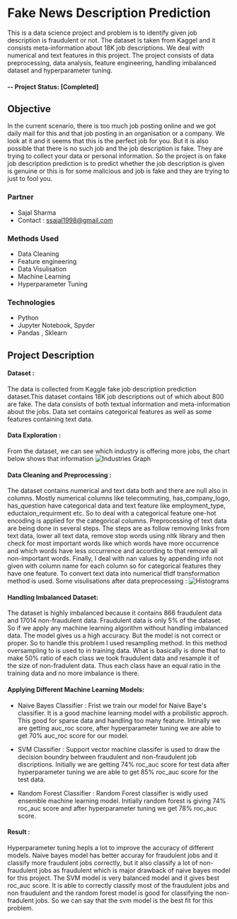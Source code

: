 # Fake News Description Prediction

This is a data science project and problem is to identify given job description is fraudulent or not. The dataset is taken from Kaggel and it consists meta-information about 18K job descriptions. We deal with numerical and text features in this project. The project consists of data preprocessing, data analysis, feature engineering, handling imbalanced dataset and hyperparameter tuning.

#### -- Project Status: [Completed]

## Objective 
In the current scenario, there is too much job posting online and we got daily mail for this and that job posting in an organisation or a company. We look at it and it seems that this is the perfect job for you. But it is also possible that there is no such job and the job description is fake. They are trying to collect your data or personal information. So the project is on fake job description prediction is to predict whether the job description is given is genuine or this is for some malicious and job is fake and they are trying to just to fool you.

### Partner
* Sajal Sharma
* Contact : ssajal1998@gmail.com

### Methods Used
* Data Cleaning
* Feature engineering
* Data Visulisation
* Machine Learning
* Hyperparameter Tuning
### Technologies 
* Python
* Jupyter Notebook, Spyder
* Pandas , Sklearn

## Project Description
#### Dataset :
The data is collected from Kaggle fake job description prediction dataset.This dataset contains 18K job descriptions out of which about 800 are fake. The data consists of both textual information and meta-information about the jobs. Data set contains categorical features as well as some features containing text data.

#### Data Exploration : 

From the dataset, we can see which industry is offering more jobs, the chart below shows that information
![Industries Graph](https://github.com/Pranjal-Soni/fake_news_description_prediction/blob/master/images/top_20_industries.png)

#### Data Cleaning and Preprocessing :
The dataset contains numerical and text data both and there are null also in columns. Mostly numerical columns like telecommuting, has_company_logo, has_question have categorical data and text feature like employment_type, eductaion_requirment etc. So to deal with a categorical feature one-hot encoding is applied for the categorical columns. Preprocessing of text data are being done in several steps. The steps are as follow removing links from text data, lower all text data, remove stop words using nltk library and then check for most important words like which words have more occurrence and which words have less occurrence and according to that remove all non-important words. Finally, I deal with nan values by appending info not given with column name for each column so for categorical features they have one feature. To convert text data into numerical tfidf transformation method is used. Some visulisations after data preprocessing :
![Histograms](https://github.com/Pranjal-Soni/fake_news_description_prediction/blob/master/images/visualise_featues.png)

#### Handling Imbalanced Dataset:
The dataset is highly imbalanced because it contains 866 fraudulent data and 17014 non-fraudulent data. Fraudulent data is only 5% of the dataset. So if we apply any machine learning algorithm without handling imbalanced data. The model gives us a high accuracy. But the model is not correct or proper. So to handle this problem I used resampling method. In this method oversampling to is used to in training data. What is basically is done that to make 50% ratio of each class we took fraudulent data and resample it of the size of non-fradulent data. Thus each class have an equal ratio in the training data and no more imbalance is there.

#### Applying Different Machine Learning Models:
* Naive Bayes Classifier : Frist we train our model for Naive Baye's classifier. It is a good machine learning model with a probilistic approch. This good for sparse data and handling too many feature. Intinally we are getting auc_roc score, after hyperparameter tuning we are able to get 70% auc_roc score for our model.

* SVM Classifier : Support vector machine classifer is used to draw the decision boundry between fraudulent and non-fraudulent job discriptions. Initially we are getting 74% roc_auc score for test data after hyperparameter tuning we are able to get 85% roc_auc score for the test data.

* Random Forest Classifier : Random Forest classifier is widly used ensemble machine learning model. Initially random forest is giving 74% roc_auc score and after hyperparameter tuning we get 78% roc_auc score.

#### Result :
Hyperparameter tuning hepls a lot to improve the accuracy of different models. Naive bayes model has better accuray for fraudulent jobs and it classify more fraudulent jobs correctly, but it also classify a lot of non-fraudulent jobs as fraudulent which is major drawback of naive bayes model for this project. The SVM model is very balanced model and it gives best roc_auc score. It is able to correctly classify most of the fraudulent jobs and non fraudulent and the random forest model is good for classifying the non-fradulent jobs. So we can say that the svm model is the best fit for this problem.


